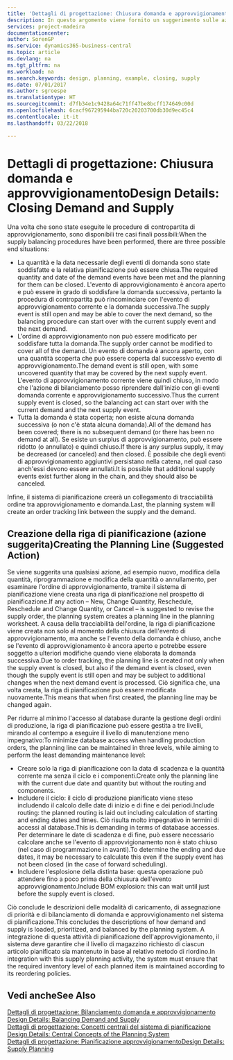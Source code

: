 ```yaml
---
title: 'Dettagli di progettazione: Chiusura domanda e approvvigionamento | Microsoft Docs'
description: In questo argomento viene fornito un suggerimento sulle azioni da eseguire dopo l'esecuzione delle procedure di contropartita di approvvigionamento.
services: project-madeira
documentationcenter: 
author: SorenGP
ms.service: dynamics365-business-central
ms.topic: article
ms.devlang: na
ms.tgt_pltfrm: na
ms.workload: na
ms.search.keywords: design, planning, example, closing, supply
ms.date: 07/01/2017
ms.author: sgroespe
ms.translationtype: HT
ms.sourcegitcommit: d7fb34e1c9428a64c71ff47be8bcff174649c00d
ms.openlocfilehash: 6cacf967295944ba720c20203700db30d9ec45c4
ms.contentlocale: it-it
ms.lasthandoff: 03/22/2018

---
```

# <a name="design-details-closing-demand-and-supply"></a><span data-ttu-id="fb388-103">Dettagli di progettazione: Chiusura domanda e approvvigionamento</span><span class="sxs-lookup"><span data-stu-id="fb388-103">Design Details: Closing Demand and Supply</span></span>
<span data-ttu-id="fb388-104">Una volta che sono state eseguite le procedure di contropartita di approvvigionamento, sono disponibili tre casi finali possibili:</span><span class="sxs-lookup"><span data-stu-id="fb388-104">When the supply balancing procedures have been performed, there are three possible end situations:</span></span>  
  
* <span data-ttu-id="fb388-105">La quantità e la data necessarie degli eventi di domanda sono state soddisfatte e la relativa pianificazione può essere chiusa.</span><span class="sxs-lookup"><span data-stu-id="fb388-105">The required quantity and date of the demand events have been met and the planning for them can be closed.</span></span> <span data-ttu-id="fb388-106">L'evento di approvvigionamento è ancora aperto e può essere in grado di soddisfare la domanda successiva, pertanto la procedura di contropartita può rincominciare con l'evento di approvvigionamento corrente e la domanda successiva.</span><span class="sxs-lookup"><span data-stu-id="fb388-106">The supply event is still open and may be able to cover the next demand, so the balancing procedure can start over with the current supply event and the next demand.</span></span>  
* <span data-ttu-id="fb388-107">L'ordine di approvvigionamento non può essere modificato per soddisfare tutta la domanda.</span><span class="sxs-lookup"><span data-stu-id="fb388-107">The supply order cannot be modified to cover all of the demand.</span></span> <span data-ttu-id="fb388-108">Un evento di domanda è ancora aperto, con una quantità scoperta che può essere coperta dal successivo evento di approvvigionamento.</span><span class="sxs-lookup"><span data-stu-id="fb388-108">The demand event is still open, with some uncovered quantity that may be covered by the next supply event.</span></span> <span data-ttu-id="fb388-109">L'evento di approvvigionamento corrente viene quindi chiuso, in modo che l'azione di bilanciamento posso riprendere dall'inizio con gli eventi domanda corrente e approvvigionamento successivo.</span><span class="sxs-lookup"><span data-stu-id="fb388-109">Thus the current supply event is closed, so the balancing act can start over with the current demand and the next supply event.</span></span>  
* <span data-ttu-id="fb388-110">Tutta la domanda è stata coperta; non esiste alcuna domanda successiva (o non c'è stata alcuna domanda).</span><span class="sxs-lookup"><span data-stu-id="fb388-110">All of the demand has been covered; there is no subsequent demand (or there has been no demand at all).</span></span> <span data-ttu-id="fb388-111">Se esiste un surplus di approvvigionamento, può essere ridotto (o annullato) e quindi chiuso.</span><span class="sxs-lookup"><span data-stu-id="fb388-111">If there is any surplus supply, it may be decreased (or canceled) and then closed.</span></span> <span data-ttu-id="fb388-112">È possibile che degli eventi di approvvigionamento aggiuntivi persistano nella catena, nel qual caso anch'essi devono essere annullati.</span><span class="sxs-lookup"><span data-stu-id="fb388-112">It is possible that additional supply events exist further along in the chain, and they should also be canceled.</span></span>  
  
<span data-ttu-id="fb388-113">Infine, il sistema di pianificazione creerà un collegamento di tracciabilità ordine tra approvvigionamento e domanda.</span><span class="sxs-lookup"><span data-stu-id="fb388-113">Last, the planning system will create an order tracking link between the supply and the demand.</span></span>  
  
## <a name="creating-the-planning-line-suggested-action"></a><span data-ttu-id="fb388-114">Creazione della riga di pianificazione (azione suggerita)</span><span class="sxs-lookup"><span data-stu-id="fb388-114">Creating the Planning Line (Suggested Action)</span></span>  
<span data-ttu-id="fb388-115">Se viene suggerita una qualsiasi azione, ad esempio nuovo, modifica della quantità, riprogrammazione e modifica della quantità o annullamento, per esaminare l'ordine di approvvigionamento, tramite il sistema di pianificazione viene creata una riga di pianificazione nel prospetto di pianificazione.</span><span class="sxs-lookup"><span data-stu-id="fb388-115">If any action – New, Change Quantity, Reschedule, Reschedule and Change Quantity, or Cancel – is suggested to revise the supply order, the planning system creates a planning line in the planning worksheet.</span></span> <span data-ttu-id="fb388-116">A causa della tracciabilità dell'ordine, la riga di pianificazione viene creata non solo al momento della chiusura dell'evento di approvvigionamento, ma anche se l'evento della domanda è chiuso, anche se l'evento di approvvigionamento è ancora aperto e potrebbe essere soggetto a ulteriori modifiche quando viene elaborata la domanda successiva.</span><span class="sxs-lookup"><span data-stu-id="fb388-116">Due to order tracking, the planning line is created not only when the supply event is closed, but also if the demand event is closed, even though the supply event is still open and may be subject to additional changes when the next demand event is processed.</span></span> <span data-ttu-id="fb388-117">Ciò significa che, una volta creata, la riga di pianificazione può essere modificata nuovamente.</span><span class="sxs-lookup"><span data-stu-id="fb388-117">This means that when first created, the planning line may be changed again.</span></span>  
  
<span data-ttu-id="fb388-118">Per ridurre al minimo l'accesso al database durante la gestione degli ordini di produzione, la riga di pianificazione può essere gestita a tre livelli, mirando al contempo a eseguire il livello di manutenzione meno impegnativo:</span><span class="sxs-lookup"><span data-stu-id="fb388-118">To minimize database access when handling production orders, the planning line can be maintained in three levels, while aiming to perform the least demanding maintenance level:</span></span>  
  
* <span data-ttu-id="fb388-119">Creare solo la riga di pianificazione con la data di scadenza e la quantità corrente ma senza il ciclo e i componenti.</span><span class="sxs-lookup"><span data-stu-id="fb388-119">Create only the planning line with the current due date and quantity but without the routing and components.</span></span>  
* <span data-ttu-id="fb388-120">Includere il ciclo: il ciclo di produzione pianificato viene steso includendo il calcolo delle date di inizio e di fine e dei periodi.</span><span class="sxs-lookup"><span data-stu-id="fb388-120">Include routing: the planned routing is laid out including calculation of starting and ending dates and times.</span></span> <span data-ttu-id="fb388-121">Ciò risulta molto impegnativo in termini di accessi al database.</span><span class="sxs-lookup"><span data-stu-id="fb388-121">This is demanding in terms of database accesses.</span></span> <span data-ttu-id="fb388-122">Per determinare le date di scadenza e di fine, può essere necessario calcolare anche se l'evento di approvvigionamento non è stato chiuso (nel caso di programmazione in avanti).</span><span class="sxs-lookup"><span data-stu-id="fb388-122">To determine the ending and due dates, it may be necessary to calculate this even if the supply event has not been closed (in the case of forward scheduling).</span></span>  
* <span data-ttu-id="fb388-123">Includere l'esplosione della distinta base: questa operazione può attendere fino a poco prima della chiusura dell'evento approvvigionamento.</span><span class="sxs-lookup"><span data-stu-id="fb388-123">Include BOM explosion: this can wait until just before the supply event is closed.</span></span>  
  
<span data-ttu-id="fb388-124">Ciò conclude le descrizioni delle modalità di caricamento, di assegnazione di priorità e di bilanciamento di domanda e approvvigionamento nel sistema di pianificazione.</span><span class="sxs-lookup"><span data-stu-id="fb388-124">This concludes the descriptions of how demand and supply is loaded, prioritized, and balanced by the planning system.</span></span> <span data-ttu-id="fb388-125">A integrazione di questa attività di pianificazione dell'approvvigionamento, il sistema deve garantire che il livello di magazzino richiesto di ciascun articolo pianificato sia mantenuto in base al relativo metodo di riordino.</span><span class="sxs-lookup"><span data-stu-id="fb388-125">In integration with this supply planning activity, the system must ensure that the required inventory level of each planned item is maintained according to its reordering policies.</span></span>  
  
## <a name="see-also"></a><span data-ttu-id="fb388-126">Vedi anche</span><span class="sxs-lookup"><span data-stu-id="fb388-126">See Also</span></span>  
<span data-ttu-id="fb388-127">[Dettagli di progettazione: Bilanciamento domanda e approvvigionamento](design-details-balancing-demand-and-supply.md) </span><span class="sxs-lookup"><span data-stu-id="fb388-127">[Design Details: Balancing Demand and Supply](design-details-balancing-demand-and-supply.md) </span></span>  
<span data-ttu-id="fb388-128">[Dettagli di progettazione: Concetti centrali del sistema di pianificazione](design-details-central-concepts-of-the-planning-system.md) </span><span class="sxs-lookup"><span data-stu-id="fb388-128">[Design Details: Central Concepts of the Planning System](design-details-central-concepts-of-the-planning-system.md) </span></span>  
[<span data-ttu-id="fb388-129">Dettagli di progettazione: Pianificazione approvvigionamento</span><span class="sxs-lookup"><span data-stu-id="fb388-129">Design Details: Supply Planning</span></span>](design-details-supply-planning.md)
